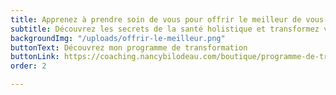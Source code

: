 ```yaml
---
title: Apprenez à prendre soin de vous pour offrir le meilleur de vous-même
subtitle: Découvrez les secrets de la santé holistique et transformez votre vie!
backgroundImg: "/uploads/offrir-le-meilleur.png"
buttonText: Découvrez mon programme de transformation
buttonLink: https://coaching.nancybilodeau.com/boutique/programme-de-transformation
order: 2

---
```

